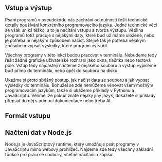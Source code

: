 ## Vstup a výstup

Psaní programů v pseudokódu nás zachrání od nutnosti řešit technické detaily používání konkrétního programovacího jazyka. Jedné technické věci se však uniká těžko, a to je načítání vstupu a tvorba výstupu. Většina programů totiž pracuje s nějakými daty, které buď už máme uložené, nebo je potřeba je nějakým způsobem načíst. Stejně tak je potřeba nějakým způsobem vypsat výsledky, které program vytvořil.

Všechny programy v této lekci budou pracovat v terminálu. Nebudeme tedy řešit žádné grafické uživatelské rozhraní jako okna, tlačítka nebo textová pole. Vstup tedy najčastějí načteme z nějakého souboru a výstup vypíšeme buď přímo do terminálu, nebo opět do souboru na disku. 

Ukažme si proto sběžný postup, jak načíst data ze souboru a jak vypsat výsledky do terminálu. Bohužel se zde nemůžeme věnovat všem možným programovacím jazykům, takže si ukážeme příklady v Pythonu a JavaScriptu. Věříme, že pokud znáte nějaký jiný jazyk, dokážete si příklady přepsat do něj s pomocí dokumentace nebo třeba AI. 

## Formát vstupu

## Načtení dat v Node.js

Node.js je JavaScriptový runtime, který umožňuje psát programy v JavaScriptu mimo webový prohlížeč. Najdeme zde tedy všechny základní funkce pro práci se soubory, včetně načítání a zápisu.
